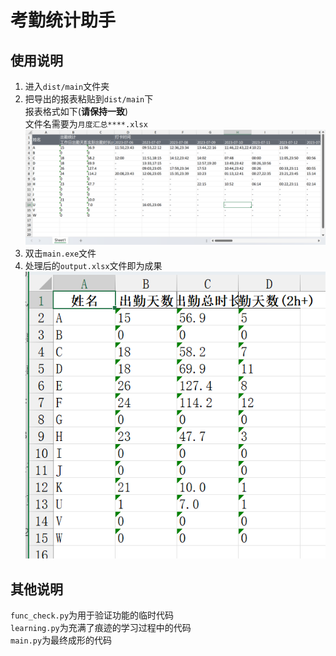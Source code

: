 # 考勤统计助手
## 使用说明
1. 进入`dist/main`文件夹
2. 把导出的报表粘贴到`dist/main`下 \
报表格式如下(**请保持一致**) \
文件名需要为`月度汇总****.xlsx`
![img.png](img.png)
3. 双击`main.exe`文件
4. 处理后的`output.xlsx`文件即为成果
![img_1.png](img_1.png)
## 其他说明
`func_check.py`为用于验证功能的临时代码 \
`learning.py`为充满了痕迹的学习过程中的代码 \
`main.py`为最终成形的代码